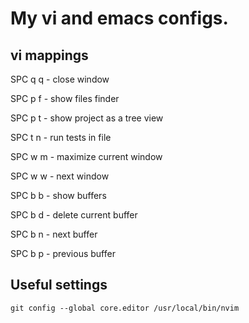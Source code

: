 # My vi and emacs configs.

## vi mappings

SPC q q - close window

SPC p f - show files finder

SPC p t - show project as a tree view

SPC t n - run tests in file

SPC w m - maximize current window

SPC w w - next window

SPC b b - show buffers

SPC b d - delete current buffer

SPC b n - next buffer

SPC b p - previous buffer

## Useful settings

```
git config --global core.editor /usr/local/bin/nvim
```
